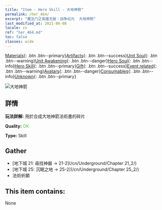 ```yaml
---
title: "Item - Hero Skill - 大地神箭"
permalink: /her_464/
excerpt: "魔法门之英雄无敌：战争纪元  大地神箭"
last_modified_at: 2021-06-08
locale: cn
ref: "her_464.md"
toc: false
classes: wide
---
```

 [Materials](/ItemsCN/){: .btn .btn--primary}[Artifacts](/ItemsCN/Artifacts/){: .btn .btn--success}[Unit Soul](/ItemsCN/UnitSoul/){: .btn .btn--warning}[Unit Awakening](/ItemsCN/UnitAwakening/){: .btn .btn--danger}[Hero Soul](/ItemsCN/HeroSoul/){: .btn .btn--info}[Hero Skill](/ItemsCN/HeroSkill/){: .btn .btn--primary}[Gift](/ItemsCN/Gift/){: .btn .btn--success}[Event related](/ItemsCN/Events/){: .btn .btn--warning}[Avatars](/ItemsCN/Avatars/){: .btn .btn--danger}[Consumables](/ItemsCN/Consumables/){: .btn .btn--info}[Unknown](/ItemsCN/Unknown/){: .btn .btn--primary}

 ![大地神箭](/images/t/ps_dadishenjian.png)

## 詳情
 **玩法詳解:** 用於合成大地神箭法術書的碎片

 **Quality:** <span style="color: #32CD32">OK</span>

 **Type:** Skill

## Gather

*    [地下城 21: 尋找神器 -> 21-2](/cn/Underground/Chapter 21_2/) 
*    [地下城 25: 沉眠之地 -> 25-2](/cn/Underground/Chapter 25_2/) 
*    法術祈願 

## This item contains:

  None

